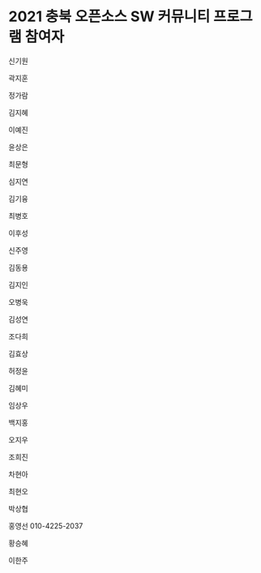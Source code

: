 # 2021 충북 오픈소스 SW 커뮤니티 프로그램 참여자

신기원

곽지훈

정가람

김지혜

이예진

윤상은

최문형

심지연

김기융

최병호

이후성

신주영

김동용

김지인

오병욱

김성연

조다희

김효상

허정윤

김혜미

임상우

백지홍

오지우

조희진

차현아

최현오

박상협

홍영선 010-4225-2037

황승혜

이한주
